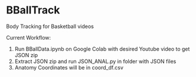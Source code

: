 # BBallTrack
 Body Tracking for Basketball videos

Current Workflow: 

1. Run BBallData.ipynb on Google Colab with desired Youtube video to get JSON zip
2. Extract JSON zip and run JSON_ANAL.py in folder with JSON files
3. Anatomy Coordinates will be in coord_df.csv

